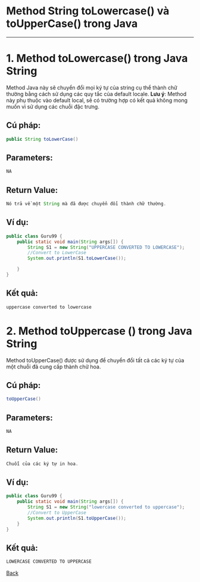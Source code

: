 # Method String toLowercase() và toUpperCase() trong Java
---

# 1. Method toLowercase() trong Java String
Method Java này sẽ chuyển đổi mọi ký tự của string cụ thể thành chữ thường bằng cách sử dụng các quy tắc của default locale.
**Lưu ý**: Method này phụ thuộc vào default local, sẽ có trường hợp có kết quả không mong muốn vì sử dụng các chuỗi đặc trưng.

## Cú pháp:

```java
public String toLowerCase()
```
## Parameters:

```java
NA
```

## Return Value:

```java
Nó trả về một String mà đã được chuyển đổi thành chữ thường.
```

## Ví dụ:

```java
public class Guru99 {
    public static void main(String args[]) {
        String S1 = new String("UPPERCASE CONVERTED TO LOWERCASE");
        //Convert to LowerCase
        System.out.println(S1.toLowerCase());

    }
}
```

## Kết quả:

```java
uppercase converted to lowercase
```

# 2. Method toUppercase () trong Java String
Method toUpperCase() được sử dụng để chuyển đổi tất cả các ký tự của một chuỗi đã cung cấp thành chữ hoa.

## Cú pháp:

```java
toUpperCase()
```
## Parameters:

```java
NA
```

## Return Value:

```java
Chuỗi của các ký tự in hoa.
```

## Ví dụ:

```java
public class Guru99 {
    public static void main(String args[]) {
        String S1 = new String("lowercase converted to uppercase");
        //Convert to UpperCase
        System.out.println(S1.toUpperCase());
    }
}
```

## Kết quả:

```java
LOWERCASE CONVERTED TO UPPERCASE
```

[Back](./)

